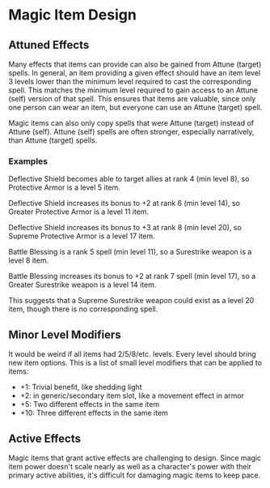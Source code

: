 # Magic Item Design

## Attuned Effects

Many effects that items can provide can also be gained from Attune (target) spells.
In general, an item providing a given effect should have an item level 3 levels lower than the
minimum level required to cast the corresponding spell.
This matches the minimum level required to gain access to an Attune (self) version of that spell.
This ensures that items are valuable, since only one person can wear an item, but everyone can use
an Attune (target) spell.

Magic items can also only copy spells that were Attune (target) instead of Attune (self).
Attune (self) spells are often stronger, especially narratively, than Attune (target) spells.

### Examples
Deflective Shield becomes able to target allies at rank 4 (min level 8), so
Protective Armor is a level 5 item.

Deflective Shield increases its bonus to +2 at rank 6 (min level 14), so Greater Protective
Armor is a level 11 item.

Deflective Shield increases its bonus to +3 at rank 8 (min level 20), so Supreme Protective
Armor is a level 17 item.

Battle Blessing is a rank 5 spell (min level 11), so a Surestrike weapon is a level 8 item.

Battle Blessing increases its bonus to +2 at rank 7 spell (min level 17), so a Greater Surestrike weapon is a level 14 item.

This suggests that a Supreme Surestrike weapon could exist as a level 20 item, though there is no
corresponding spell.

## Minor Level Modifiers
It would be weird if all items had 2/5/8/etc. levels.
Every level should bring new item options.
This is a list of small level modifiers that can be applied to items:

* +1: Trivial benefit, like shedding light
* +2: in generic/secondary item slot, like a movement effect in armor
* +5: Two different effects in the same item
* +10: Three different effects in the same item

## Active Effects

Magic items that grant active effects are challenging to design. Since magic item power doesn't
scale nearly as well as a character's power with their primary active abilities, it's difficult for
damaging magic items to keep pace. 
